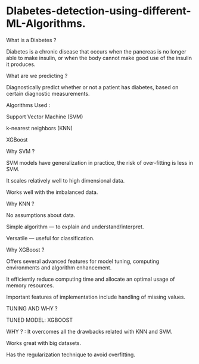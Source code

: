 # DIabetes-detection-using-different-ML-Algorithms.


What is a Diabetes ?

Diabetes is a chronic disease that occurs when the pancreas is no longer able to make insulin, or when the body cannot make good use of the insulin it produces.

What are we predicting ?

Diagnostically predict whether or not a patient has diabetes, based on certain diagnostic measurements.

Algorithms Used :

Support Vector Machine (SVM)

k-nearest neighbors (KNN) 

XGBoost

Why SVM ?

SVM models have generalization in practice, the risk of over-fitting is less in SVM.

It scales relatively well to high dimensional data.

Works well with the imbalanced data.

Why KNN ?

No assumptions about data.

Simple algorithm — to explain and understand/interpret.

Versatile — useful for classification.

Why XGBoost ?

Offers several advanced features for model tuning, computing environments and algorithm enhancement.

It efficiently reduce computing time and allocate an optimal usage of memory resources.

Important features of implementation include handling of missing values.

TUNING AND WHY ?

TUNED MODEL: XGBOOST

WHY ? :
It overcomes all the drawbacks related with KNN and SVM.

Works great with big datasets.

Has the regularization technique to avoid overfitting.






